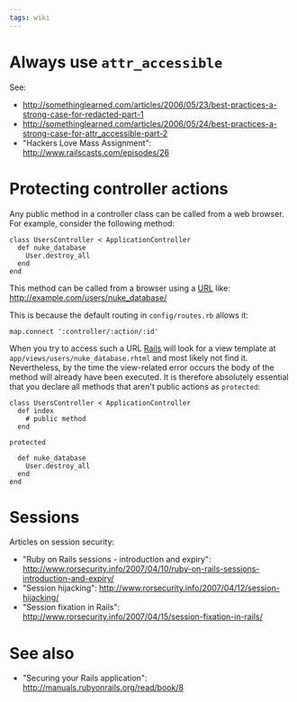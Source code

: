 ```yaml
---
tags: wiki
---
```


# Always use `attr_accessible`

See:

-   <http://somethinglearned.com/articles/2006/05/23/best-practices-a-strong-case-for-redacted-part-1>
-   <http://somethinglearned.com/articles/2006/05/24/best-practices-a-strong-case-for-attr_accessible-part-2>
-   "Hackers Love Mass Assignment": <http://www.railscasts.com/episodes/26>

# Protecting controller actions

Any public method in a controller class can be called from a web browser. For example, consider the following method:

    class UsersController < ApplicationController
      def nuke_database
        User.destroy_all
      end
    end

This method can be called from a browser using a [URL](/wiki/URL) like: <http://example.com/users/nuke_database/>

This is because the default routing in `config/routes.rb` allows it:

    map.connect ':controller/:action/:id'

When you try to access such a URL [Rails](/wiki/Rails) will look for a view template at `app/views/users/nuke_database.rhtml` and most likely not find it. Nevertheless, by the time the view-related error occurs the body of the method will already have been executed. It is therefore absolutely essential that you declare all methods that aren't public actions as `protected`:

    class UsersController < ApplicationController
      def index
        # public method
      end

    protected

      def nuke_database
        User.destroy_all
      end
    end

# Sessions

Articles on session security:

-   "Ruby on Rails sessions - introduction and expiry": <http://www.rorsecurity.info/2007/04/10/ruby-on-rails-sessions-introduction-and-expiry/>
-   "Session hijacking": <http://www.rorsecurity.info/2007/04/12/session-hijacking/>
-   "Session fixation in Rails": <http://www.rorsecurity.info/2007/04/15/session-fixation-in-rails/>

# See also

-   "Securing your Rails application": <http://manuals.rubyonrails.org/read/book/8>
